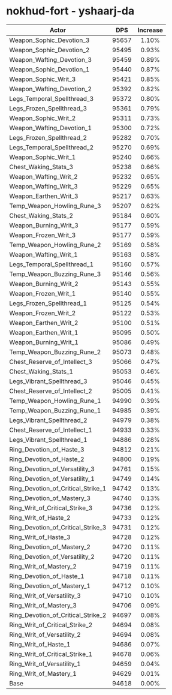# nokhud-fort - yshaarj-da
| Actor | DPS | Increase |
|---|:---:|:---:|
|Weapon_Sophic_Devotion_3|95657|1.10%|
|Weapon_Sophic_Devotion_2|95495|0.93%|
|Weapon_Wafting_Devotion_3|95459|0.89%|
|Weapon_Sophic_Devotion_1|95440|0.87%|
|Weapon_Sophic_Writ_3|95421|0.85%|
|Weapon_Wafting_Devotion_2|95392|0.82%|
|Legs_Temporal_Spellthread_3|95372|0.80%|
|Legs_Frozen_Spellthread_3|95361|0.79%|
|Weapon_Sophic_Writ_2|95311|0.73%|
|Weapon_Wafting_Devotion_1|95300|0.72%|
|Legs_Frozen_Spellthread_2|95282|0.70%|
|Legs_Temporal_Spellthread_2|95270|0.69%|
|Weapon_Sophic_Writ_1|95240|0.66%|
|Chest_Waking_Stats_3|95238|0.66%|
|Weapon_Wafting_Writ_2|95232|0.65%|
|Weapon_Wafting_Writ_3|95229|0.65%|
|Weapon_Earthen_Writ_3|95217|0.63%|
|Temp_Weapon_Howling_Rune_3|95207|0.62%|
|Chest_Waking_Stats_2|95184|0.60%|
|Weapon_Burning_Writ_3|95177|0.59%|
|Weapon_Frozen_Writ_3|95177|0.59%|
|Temp_Weapon_Howling_Rune_2|95169|0.58%|
|Weapon_Wafting_Writ_1|95163|0.58%|
|Legs_Temporal_Spellthread_1|95160|0.57%|
|Temp_Weapon_Buzzing_Rune_3|95146|0.56%|
|Weapon_Burning_Writ_2|95143|0.55%|
|Weapon_Frozen_Writ_1|95140|0.55%|
|Legs_Frozen_Spellthread_1|95125|0.54%|
|Weapon_Frozen_Writ_2|95122|0.53%|
|Weapon_Earthen_Writ_2|95100|0.51%|
|Weapon_Earthen_Writ_1|95095|0.50%|
|Weapon_Burning_Writ_1|95086|0.49%|
|Temp_Weapon_Buzzing_Rune_2|95073|0.48%|
|Chest_Reserve_of_Intellect_3|95066|0.47%|
|Chest_Waking_Stats_1|95053|0.46%|
|Legs_Vibrant_Spellthread_3|95046|0.45%|
|Chest_Reserve_of_Intellect_2|95005|0.41%|
|Temp_Weapon_Howling_Rune_1|94990|0.39%|
|Temp_Weapon_Buzzing_Rune_1|94985|0.39%|
|Legs_Vibrant_Spellthread_2|94979|0.38%|
|Chest_Reserve_of_Intellect_1|94933|0.33%|
|Legs_Vibrant_Spellthread_1|94886|0.28%|
|Ring_Devotion_of_Haste_3|94812|0.21%|
|Ring_Devotion_of_Haste_2|94800|0.19%|
|Ring_Devotion_of_Versatility_3|94761|0.15%|
|Ring_Devotion_of_Versatility_1|94749|0.14%|
|Ring_Devotion_of_Critical_Strike_1|94742|0.13%|
|Ring_Devotion_of_Mastery_3|94740|0.13%|
|Ring_Writ_of_Critical_Strike_3|94736|0.12%|
|Ring_Writ_of_Haste_2|94733|0.12%|
|Ring_Devotion_of_Critical_Strike_3|94731|0.12%|
|Ring_Writ_of_Haste_3|94728|0.12%|
|Ring_Devotion_of_Mastery_2|94720|0.11%|
|Ring_Devotion_of_Versatility_2|94720|0.11%|
|Ring_Writ_of_Mastery_2|94719|0.11%|
|Ring_Devotion_of_Haste_1|94718|0.11%|
|Ring_Devotion_of_Mastery_1|94712|0.10%|
|Ring_Writ_of_Versatility_3|94710|0.10%|
|Ring_Writ_of_Mastery_3|94706|0.09%|
|Ring_Devotion_of_Critical_Strike_2|94697|0.08%|
|Ring_Writ_of_Critical_Strike_2|94694|0.08%|
|Ring_Writ_of_Versatility_2|94694|0.08%|
|Ring_Writ_of_Haste_1|94686|0.07%|
|Ring_Writ_of_Critical_Strike_1|94678|0.06%|
|Ring_Writ_of_Versatility_1|94659|0.04%|
|Ring_Writ_of_Mastery_1|94629|0.01%|
|Base|94618|0.00%|

